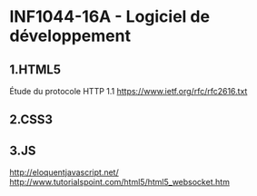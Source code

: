 # INF1044-16A - Logiciel de développement

## 1.HTML5
  Étude du protocole HTTP 1.1
  https://www.ietf.org/rfc/rfc2616.txt

## 2.CSS3

## 3.JS

   http://eloquentjavascript.net/ <br>
   http://www.tutorialspoint.com/html5/html5_websocket.htm
